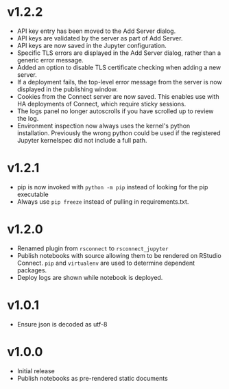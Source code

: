 # v1.2.2
- API key entry has been moved to the Add Server dialog.
- API keys are validated by the server as part of Add Server.
- API keys are now saved in the Jupyter configuration.
- Specific TLS errors are displayed in the Add Server dialog, rather than a generic error message.
- Added an option to disable TLS certificate checking when adding a new server.
- If a deployment fails, the top-level error message from the server is now displayed in the publishing window.
- Cookies from the Connect server are now saved. This enables use with HA deployments of Connect, which require sticky sessions.
- The logs panel no longer autoscrolls if you have scrolled up to review the log.
- Environment inspection now always uses the kernel's python installation. Previously the wrong python could be used if the registered Jupyter kernelspec did not include a full path.

# v1.2.1
- pip is now invoked with `python -m pip` instead of looking for the pip executable
- Always use `pip freeze` instead of pulling in requirements.txt.

# v1.2.0
- Renamed plugin from `rsconnect` to `rsconnect_jupyter`
- Publish notebooks with source allowing them to be rendered on RStudio Connect.
  `pip` and `virtualenv` are used to determine dependent packages.
- Deploy logs are shown while notebook is deployed.

# v1.0.1
- Ensure json is decoded as utf-8

# v1.0.0
- Initial release
- Publish notebooks as pre-rendered static documents
